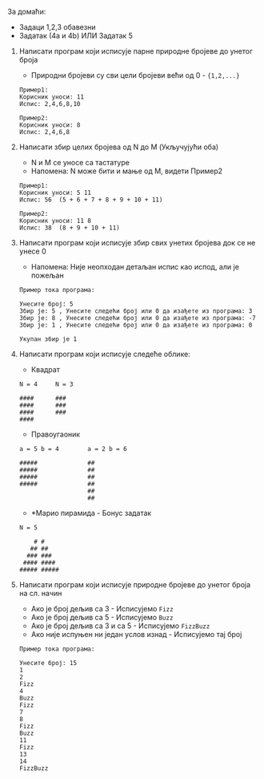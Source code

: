 За домаћи:

- Задаци 1,2,3 обавезни
- Задатак (4a и 4b) ИЛИ Задатак 5

1. Написати програм који исписује парне природне бројеве до унетог броја
    - Природни бројеви су сви цели бројеви већи од 0 - `{1,2,...}`

    ```
    Пример1: 
    Корисник уноси: 11
    Испис: 2,4,6,8,10

    Пример2:
    Корисник уноси: 8
    Испис: 2,4,6,8
    ```

2. Написати збир целих бројева од N до M (Укључујући оба)
    - N и M се уносе са тастатуре
    - Напомена: N може бити и мање од M, видети Пример2

    ```
    Пример1:
    Корисник уноси: 5 11
    Испис: 56  (5 + 6 + 7 + 8 + 9 + 10 + 11)

    Пример2:
    Корисник уноси: 11 8
    Испис: 38  (8 + 9 + 10 + 11)
    ```

3. Написати програм који исписује збир свих унетих бројева док се не унесе 0
    - Напомена: Није неопходан детаљан испис као испод, али је пожељан

    ```
    Пример тока програма:

    Унесите број: 5
    Збир је: 5 , Унесите следећи број или 0 да изађете из програма: 3
    Збир је: 8 , Унесите следећи број или 0 да изађете из програма: -7
    Збир је: 1 , Унесите следећи број или 0 да изађете из програма: 0

    Укупан збир је 1
    ```

<div style="page-break-after: always;"></div>


4. Написати програм који исписује следеће облике:
    - Квадрат
    ```
    N = 4     N = 3

    ####      ###
    ####      ###
    ####      ###
    ####
    ```
    - Правоугаоник
    ```
    a = 5 b = 4        a = 2 b = 6

    #####              ##              
    #####              ##              
    #####              ##              
    #####              ##              
                       ##              
                       ##              
    ```
    - *Марио пирамида - Бонус задатак
    ```
    N = 5              

        # #
       ## ##
      ### ###
     #### ####
    ##### #####
    ```

5. Написати програм који исписује природне бројеве до унетог броја на сл. начин
    - Ако је број дељив са 3 - Исписујемо `Fizz`
    - Ако је број дељив са 5 - Исписујемо `Buzz`
    - Ако је број дељив са 3 и са 5 - Исписујемо `FizzBuzz`
    - Ако није испуњен ни један услов изнад - Исписујемо тај број

    ```
    Пример тока програма:

    Унесите број: 15
    1 
    2 
    Fizz 
    4 
    Buzz 
    Fizz
    7
    8
    Fizz
    Buzz
    11
    Fizz
    13
    14
    FizzBuzz
    ```






